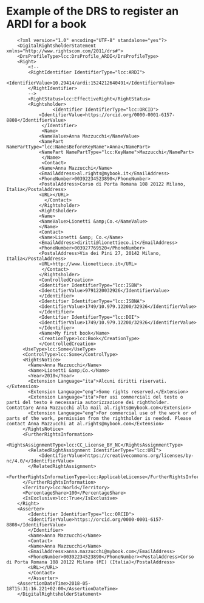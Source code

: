 # Example of the DRS to register an ARDI for a book
	
        <?xml version="1.0" encoding="UTF-8" standalone="yes"?>
        <DigitalRightsholderStatement xmlns="http://www.rightscom.com/2011/drs#">
 		<DrsProfileType>lcc:DrsProfile_ARDI</DrsProfileType>
 		<Right>
 			<!--
			<RightIdentifier IdentifierType="lcc:ARDI">
 				<IdentifierValue>10.29414/ardi:1524212640491</IdentifierValue>
 			</RightIdentifier>
 			-->
			<RightStatus>lcc:EffectiveRight</RightStatus>
 			<Rightsholder>
 		             <Identifier IdentifierType="lcc:ORCID">
 				<IdentifierValue>https://orcid.org/0000-0001-6157-8808</IdentifierValue>
 			     </Identifier>
 			     <Name>
 				<NameValue>Anna Mazzucchi</NameValue>
 				<NamePart NamePartType="lcc:NamesBeforeKeyName">Anna</NamePart>
 				<NamePart NamePartType="lcc:KeyName">Mazzucchi</NamePart>
 			     </Name>
 			     <Contact>
 				<Name>Anna Mazzucchi</Name>
 				<EmailAddress>al.rights@mybook.it</EmailAddress>
 				<PhoneNumber>00392234523890</PhoneNumber>
 				<PostalAddress>Corso di Porta Romana 108 20122 Milano, Italia</PostalAddress>
 				<URL></URL>
 			      </Contact>
 		        </Rightsholder>
 		        <Rightsholder>
 		  	    <Name>
 		  		<NameValue>Lionetti &amp;Co.</NameValue>
 		  	    </Name>
 		  	    <Contact>
 		  		<Name>Lionetti &amp; Co.</Name>
 		  		<EmailAddress>diritti@lionettieco.it</EmailAddress>
 		  		<PhoneNumber>003927769520</PhoneNumber>
 		  		<PostalAddress>Via dei Pini 27, 20142 Milano, Italia</PostalAddress>
 		  		<URL>http://www.lionettieco.it</URL>
 		  	     </Contact>
 		        </Rightsholder>
 		        <ControlledCreation>
 		  	    <Identifier IdentifierType="lcc:ISBN">
 		  		<IdentifierValue>9791220032926</IdentifierValue>
 		  	    </Identifier>
 		  	    <Identifier IdentifierType="lcc:ISBNA">
 		  		<IdentifierValue>1749/10.979.12200/32926</IdentifierValue>
 		  	    </Identifier>
 		  	    <Identifier IdentifierType="lcc:DOI">
 		  		<IdentifierValue>1749/10.979.12200/32926</IdentifierValue>
 		  	    </Identifier>
 		  	    <Name>My first book</Name>
 		  	    <CreationType>lcc:Book</CreationType>
 		        </ControlledCreation>
 		  <UseType>lcc:Some</UseType>
 		  <ControlType>lcc:Some</ControlType>
 		  <RightsNotice>
 		  	<Name>Anna Mazzucchi</Name>
 		  	<Name>Lionetti &amp;Co.</Name>
 		  	<Year>2018</Year>
 		  	<Extension Language="ita">Alcuni diritti riservati.</Extension>
 		  	<Extension Language="eng">Some rights reserved.</Extension>
 		  	<Extension Language="ita">Per usi commerciali del testo o parti del testo è necessaria autorizzazione dei rightholder. Contattare Anna Mazzucchi alla mail al.rights@mybook.com</Extension>
 		  	<Extension Language="eng">For commercial use of the work or of parts of the work, permission from the rightholder is needed. Please contact Anna Mazzucchi at al.rights@mybook.com</Extension>
 		  </RightsNotice>
 		  <FurtherRightsInformation>
 		  	<RightsAssignmentType>lcc:CC_License_BY_NC</RightsAssignmentType>
 		  	<RelatedRightAssignment IdentifierType="lcc:URI">
 		  		<IdentifierValue>https://creativecommons.org/licenses/by-nc/4.0/</IdentifierValue>
 		  	</RelatedRightAssignment>
 		  	<FurtherRightsInformationType>lcc:ApplicableLicense</FurtherRightsInformationType>
 		  </FurtherRightsInformation>
 		  <Territory>lcc:World</Territory>
 		  <PercentageShare>100</PercentageShare>
 		  <IsExclusive>lcc:True</IsExclusive>
 		</Right>
 		<Asserter>
 		    <Identifier IdentifierType="lcc:ORCID">
 			<IdentifierValue>https://orcid.org/0000-0001-6157-8808</IdentifierValue>
 		    </Identifier>
 		    <Name>Anna Mazzucchi</Name>
 		    <Contact>
 			<Name>Anna Mazzucchi</Name>
 			<EmailAddress>anna.mazzucchi@mybook.com</EmailAddress>
 			<PhoneNumber>00392234523890</PhoneNumber><PostalAddress>Corso di Porta Romana 108 20122 Milano (MI) (Italia)</PostalAddress>
 			<URL></URL>
 		    </Contact>
 	        </Asserter>
 		<AssertionDateTime>2018-05-18T15:31:16.221+02:00</AssertionDateTime>
        </DigitalRightsholderStatement>
          
